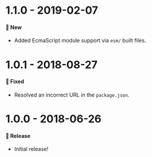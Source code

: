 # 1.1.0 - 2019-02-07

#### 🚀 New

- Added EcmaScript module support via `esm/` built files.

# 1.0.1 - 2018-08-27

#### 🐞 Fixed

- Resolved an incorrect URL in the `package.json`.

# 1.0.0 - 2018-06-26

#### 🎉 Release

- Initial release!
